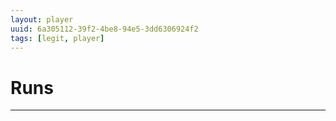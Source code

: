 ```yaml
---
layout: player
uuid: 6a305112-39f2-4be8-94e5-3dd6306924f2
tags: [legit, player]
---
```


# Runs
---
